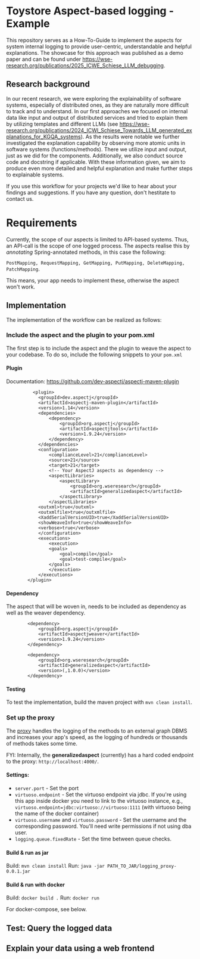 # Toystore Aspect-based logging - Example

This repository serves as a How-To-Guide to implement the aspects for system internal logging to provide user-centric, understandable and helpful explanations. The showcase for this approach was published as a demo paper and can be found under https://wse-research.org/publications/2025_ICWE_Schiese_LLM_debugging. 

## Research background

In our recent research, we were exploring the explainability of software systems, especially of distributed ones, as they are naturally more difficult to track and to understand. In our first approaches we focused on internal data like input and output of distributed services and tried to explain them by utilizing templates and different LLMs (see https://wse-research.org/publications/2024_ICWI_Schiese_Towards_LLM_generated_explanations_for_KGQA_systems). As the results were notable we further investigated the explanation capability by observing more atomic units in software systems (functions/methods). There we utilize input and output, just as we did for the components. Additionally, we also conduct source code and docstring if applicable. With these information given, we aim to produce even more detailed and helpful explanation and make further steps to explainable systems. 

If you use this workflow for your projects we'd like to hear about your findings and suggestions. If you have any question, don't hestitate to contact us.

# Requirements

Currently, the scope of our aspects is limited to API-based systems. Thus, an API-call is the scope of one logged process. The aspects realise this by _annotating_ Spring-annotated methods, in this case the following:

`PostMapping, RequestMapping, GetMapping, PutMapping, DeleteMapping, PatchMapping`.

This means, your app needs to implement these, otherwise the aspect won't work.

## Implementation

The implementation of the workflow can be realized as follows:

### Include the aspect and the plugin to your pom.xml

The first step is to include the aspect and the plugin to weave the aspect to your codebase. To do so, include the following snippets to your `pom.xml`

#### Plugin

Documentation: https://github.com/dev-aspectj/aspectj-maven-plugin

```
          <plugin>
            <groupId>dev.aspectj</groupId>
            <artifactId>aspectj-maven-plugin</artifactId>
            <version>1.14</version>
            <dependencies>
                <dependency>
                    <groupId>org.aspectj</groupId>
                    <artifactId>aspectjtools</artifactId>
                    <version>1.9.24</version>
                </dependency>
            </dependencies>
            <configuration>
                <complianceLevel>21</complianceLevel>
                <source>21</source>
                <target>21</target>
                <!-- Your AspectJ aspects as dependency -->
                <aspectLibraries>
                    <aspectLibrary>
                        <groupId>org.wseresearch</groupId>
                        <artifactId>generalizedaspect</artifactId>
                    </aspectLibrary>
                </aspectLibraries>
            <outxml>true</outxml>
            <outxmlfile>true</outxmlfile>
            <XaddSerialVersionUID>true</XaddSerialVersionUID>
            <showWeaveInfo>true</showWeaveInfo>
            <verbose>true</verbose>
            </configuration>
            <executions>
                <execution>
                <goals>
                    <goal>compile</goal>
                    <goal>test-compile</goal>
                </goals>
                </execution>
            </executions>
        </plugin>
```

#### Dependency

The aspect that will be woven in, needs to be included as dependency as well as the weaver dependency.

```
        <dependency>
            <groupId>org.aspectj</groupId>
            <artifactId>aspectjweaver</artifactId>
            <version>1.9.24</version>
        </dependency>

        <dependency>
            <groupId>org.wseresearch</groupId>
            <artifactId>generalizedaspect</artifactId>
            <version>(,1.0.0)</version>
        </dependency>
```

#### Testing

To test the implementation, build the maven project with `mvn clean install`.

### Set up the proxy

The [proxy](https://github.com/WSE-research/logging_proxy) handles the logging of the methods to an external graph DBMS and increases your app's speed, as the logging of hundreds or thousands of methods takes some time.

FYI: Internally, the **generalizedaspect** (currently) has a hard coded endpoint to the proxy: `http://localhost:4000/`. 

#### Settings:

- `server.port` - Set the port
- `virtuoso.endpoint` - Set the virtuoso endpoint via jdbc. If you're using this app inside docker you need to link to the virtuoso instance, e.g., `virtuoso.endpoint=jdbc:virtuoso://virtuoso:1111` (with virtuoso being the name of the docker container)
- `virtuoso.username` and `virtuoso.password` - Set the username and the corresponding password. You'll need write permissions if not using dba user.
- `logging.queue.fixedRate` - Set the time between queue checks.

#### Build & run as jar

Build: `mvn clean install`
Run: `java -jar PATH_TO_JAR/logging_proxy-0.0.1.jar`

#### Build & run with docker

Build: `docker build .`
Run: `docker run`

For docker-compose, see below.

## Test: Query the logged data


## Explain your data using a web frontend





